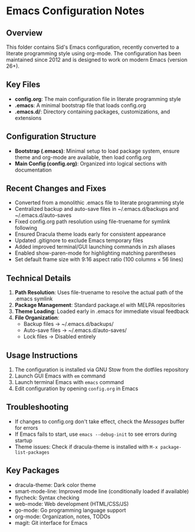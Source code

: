 # Emacs Configuration Notes

## Overview
This folder contains Sid's Emacs configuration, recently converted to a literate programming style using org-mode. The configuration has been maintained since 2012 and is designed to work on modern Emacs (version 26+).

## Key Files
- **config.org**: The main configuration file in literate programming style
- **.emacs**: A minimal bootstrap file that loads config.org
- **.emacs.d/**: Directory containing packages, customizations, and extensions

## Configuration Structure
- **Bootstrap (.emacs)**: Minimal setup to load package system, ensure theme and org-mode are available, then load config.org
- **Main Config (config.org)**: Organized into logical sections with documentation

## Recent Changes and Fixes
- Converted from a monolithic .emacs file to literate programming style
- Centralized backup and auto-save files in ~/.emacs.d/backups and ~/.emacs.d/auto-saves
- Fixed config.org path resolution using file-truename for symlink following
- Ensured Dracula theme loads early for consistent appearance
- Updated .gitignore to exclude Emacs temporary files
- Added improved terminal/GUI launching commands in zsh aliases
- Enabled show-paren-mode for highlighting matching parentheses
- Set default frame size with 9:16 aspect ratio (100 columns × 56 lines)

## Technical Details
1. **Path Resolution**: Uses file-truename to resolve the actual path of the .emacs symlink
2. **Package Management**: Standard package.el with MELPA repositories
3. **Theme Loading**: Loaded early in .emacs for immediate visual feedback
4. **File Organization**:
   - Backup files → ~/.emacs.d/backups/
   - Auto-save files → ~/.emacs.d/auto-saves/
   - Lock files → Disabled entirely

## Usage Instructions
1. The configuration is installed via GNU Stow from the dotfiles repository
2. Launch GUI Emacs with `em` command
3. Launch terminal Emacs with `emacs` command
4. Edit configuration by opening `config.org` in Emacs

## Troubleshooting
- If changes to config.org don't take effect, check the *Messages* buffer for errors
- If Emacs fails to start, use `emacs --debug-init` to see errors during startup
- Theme issues: Check if dracula-theme is installed with `M-x package-list-packages`

## Key Packages
- dracula-theme: Dark color theme
- smart-mode-line: Improved mode line (conditionally loaded if available)
- flycheck: Syntax checking
- web-mode: Web development (HTML/CSS/JS)
- go-mode: Go programming language support
- org-mode: Organization, notes, TODOs
- magit: Git interface for Emacs